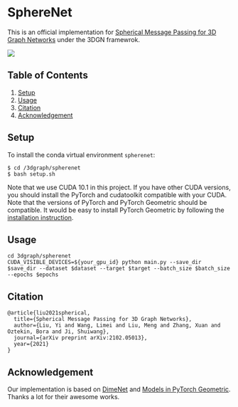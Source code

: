 # SphereNet

This is an official implementation for [Spherical Message Passing for 3D Graph Networks](https://arxiv.org/abs/2102.05013v2) under the 3DGN framewrok.

![](https://github.com/divelab/DIG/blob/main/dig/3dgraph/smp/figs/sphere.png)


## Table of Contents

1. [Setup](#setup)
1. [Usage](#usage)
1. [Citation](#citation)
1. [Acknowledgement](#acknowledgement)


## Setup

To install the conda virtual environment `spherenet`:
```shell script
$ cd /3dgraph/spherenet
$ bash setup.sh
```
Note that we use CUDA 10.1 in this project. If you have other CUDA versions, you should install the PyTorch and cudatoolkit compatible with your CUDA. Note that the versions of PyTorch and PyTorch Geometric should be compatible. It would be easy to install PyTorch Geometric by following the [installation instruction](https://pytorch-geometric.readthedocs.io/en/latest/notes/installation.html#).


## Usage
```shell script
cd 3dgraph/spherenet
CUDA_VISIBLE_DEVICES=${your_gpu_id} python main.py --save_dir $save_dir --dataset $dataset --target $target --batch_size $batch_size --epochs $epochs 
```
## Citation

```
@article{liu2021spherical,
  title={Spherical Message Passing for 3D Graph Networks},
  author={Liu, Yi and Wang, Limei and Liu, Meng and Zhang, Xuan and Oztekin, Bora and Ji, Shuiwang},
  journal={arXiv preprint arXiv:2102.05013},
  year={2021}
}

```
## Acknowledgement
Our implementation is based on [DimeNet](https://github.com/klicperajo/dimenet) and [Models in PyTorch Geometric](https://github.com/rusty1s/pytorch_geometric/blob/master/torch_geometric/nn/models/dimenet.py). Thanks a lot for their awesome works.